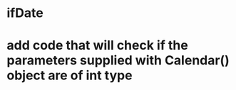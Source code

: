 # ifDate
# add code that will check if the parameters supplied with Calendar() object are of int type 
